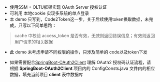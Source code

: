 * 使用SSM + OLTU框架实现 OAuth Server 授权认证
* 可利用 本地cookie 实现多系统的单点登录 
* 本 demo 只写到，Code2Token这一步，关于后续使用token换取数据，未完成，只写以下简单思路：
> cache 中校验 access_token 是否有效，无效则返回错误信息；有效则返回用户请求的相关数据

* 此 demo 未考虑申请不同权限的操作，只涉及简单的 code以及token下发

* 如果需要配合[SpringBoot-OAuth2Client](https://github.com/whitecathat/SpringBoot-OAuth2Client) 理解 OAuth2 授权码认证流程，请根据 **SpringBoot-OAuth2Client** 项目内的 ConfigConsts.java 文件内的相应数据，填充当前项目 **client** 表中数据库
